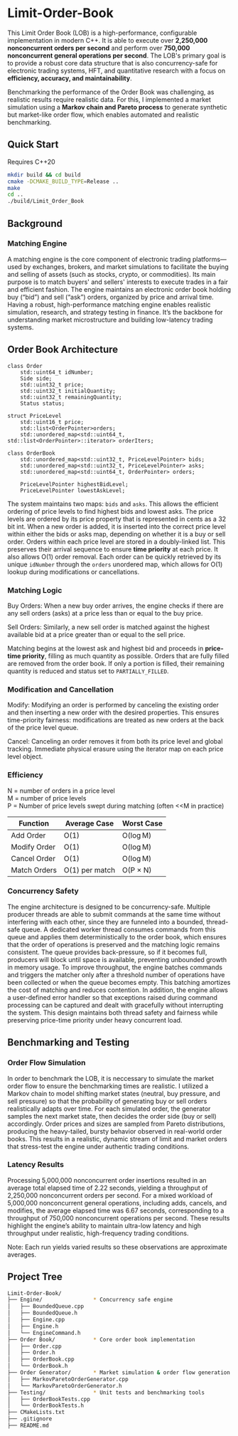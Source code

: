 # Limit-Order-Book
This Limit Order Book (LOB) is a high-performance, configurable implementation in modern C++. It is able to execute over **2,250,000 nonconcurrent orders per second** and perform over **750,000 nonconcurrent general operations per second**. The LOB's primary goal is to provide a robust core data structure that is also concurrency-safe for electronic trading systems, HFT, and quantitative research with a focus on **efficiency, accuracy, and maintainability**.

Benchmarking the performance of the Order Book was challenging, as realistic results require realistic data. For this, I implemented a market simulation using a **Markov chain and Pareto process** to generate synthetic but market-like order flow, which enables automated and realistic benchmarking.

## Quick Start
Requires C++20
```sh
mkdir build && cd build
cmake -DCMAKE_BUILD_TYPE=Release ..
make
cd ..
./build/Limit_Order_Book
```

## Background
### Matching Engine
A matching engine is the core component of electronic trading platforms—used by exchanges, brokers, and market simulations to facilitate the buying and selling of assets (such as stocks, crypto, or commodities). Its main purpose is to match buyers' and sellers' interests to execute trades in a fair and efficient fashion. The engine maintains an electronic order book holding buy (“bid”) and sell (“ask”) orders, organized by price and arrival time. Having a robust, high-performance matching engine enables realistic simulation, research, and strategy testing in finance. It’s the backbone for understanding market microstructure and building low-latency trading systems.

## Order Book Architecture
```
class Order
    std::uint64_t idNumber;
    Side side;
    std::uint32_t price;
    std::uint32_t initialQuantity;
    std::uint32_t remainingQuantity;
    Status status;

struct PriceLevel
    std::uint16_t price;
    std::list<OrderPointer>orders;
    std::unordered_map<std::uint64_t, std::list<OrderPointer>::iterator> orderIters;

class OrderBook
    std::unordered_map<std::uint32_t, PriceLevelPointer> bids;
    std::unordered_map<std::uint32_t, PriceLevelPointer> asks;
    std::unordered_map<std::uint64_t, OrderPointer> orders;

    PriceLevelPointer highestBidLevel;
    PriceLevelPointer lowestAskLevel;
```

The system maintains two maps: ```bids``` and ```asks```. This allows the efficient ordering of price levels to find highest bids and lowest asks. The price levels are ordered by its price property that is represented in cents as a 32 bit int. When a new order is added, it is inserted into the correct price level within either the bids or asks map, depending on whether it is a buy or sell order. Orders within each price level are stored in a doubly-linked list. This preserves their arrival sequence to ensure **time priority** at each price. It also allows O(1) order removal. Each order can be quickly retrieved by its unique ```idNumber``` through the ```orders``` unordered map, which allows for O(1) lookup during modifications or cancellations.

### Matching Logic
Buy Orders: When a new buy order arrives, the engine checks if there are any sell orders (asks) at a price less than or equal to the buy price.

Sell Orders: Similarly, a new sell order is matched against the highest available bid at a price greater than or equal to the sell price.

Matching begins at the lowest ask and highest bid and proceeds in **price-time priority**, filling as much quantity as possible. Orders that are fully filled are removed from the order book. If only a portion is filled, their remaining quantity is reduced and status set to ```PARTIALLY_FILLED```.

### Modification and Cancellation
Modify: Modifying an order is performed by canceling the existing order and then inserting a new order with the desired properties. This ensures time-priority fairness: modifications are treated as new orders at the back of the price level queue.

Cancel: Canceling an order removes it from both its price level and global tracking. Immediate physical erasure using the iterator map on each price level object.

### Efficiency
N = number of orders in a price level\
M = number of price levels\
P = Number of price levels swept during matching (often <<M in practice)

| Function         | Average Case        | Worst Case          |
|------------------|---------------------|---------------------|
| Add Order        | O(1)                | O(log M)            |
| Modify Order     | O(1)                | O(log M)            |
| Cancel Order     | O(1)                | O(log M)            |
| Match Orders     | O(1) per match      | O(P × N)            |

### Concurrency Safety
The engine architecture is designed to be concurrency-safe. Multiple producer threads are able to submit commands at the same time without interfering with each other, since they are funneled into a bounded, thread-safe queue. A dedicated worker thread consumes commands from this queue and applies them deterministically to the order book, which ensures that the order of operations is preserved and the matching logic remains consistent. The queue provides back-pressure, so if it becomes full, producers will block until space is available, preventing unbounded growth in memory usage. To improve throughput, the engine batches commands and triggers the matcher only after a threshold number of operations have been collected or when the queue becomes empty. This batching amortizes the cost of matching and reduces contention. In addition, the engine allows a user-defined error handler so that exceptions raised during command processing can be captured and dealt with gracefully without interrupting the system. This design maintains both thread safety and fairness while preserving price-time priority under heavy concurrent load.

## Benchmarking and Testing
### Order Flow Simulation
In order to benchmark the LOB, it is neccessary to simulate the market order flow to ensure the benchmarking times are realistic. I utilized a Markov chain to model shifting market states (neutral, buy pressure, and sell pressure) so that the probability of generating buy or sell orders realistically adapts over time. For each simulated order, the generator samples the next market state, then decides the order side (buy or sell) accordingly. Order prices and sizes are sampled from Pareto distributions, producing the heavy-tailed, bursty behavior observed in real-world order books. This results in a realistic, dynamic stream of limit and market orders that stress-test the engine under authentic trading conditions.

### Latency Results
Processing 5,000,000 nonconcurrent order insertions resulted in an average total elapsed time of 2.22 seconds, yielding a throughput of 2,250,000 nonconcurrent orders per second. For a mixed workload of 5,000,000 nonconcurrent general operations, including adds, cancels, and modifies, the average elapsed time was 6.67 seconds, corresponding to a throughput of 750,000 nonconcurrent operations per second. These results highlight the engine’s ability to maintain ultra-low latency and high throughput under realistic, high-frequency trading conditions.

Note: Each run yields varied results so these observations are approximate averages.

## Project Tree
```bash
Limit-Order-Book/
├── Engine/                * Concurrency safe engine
│   ├── BoundedQueue.cpp
│   ├── BoundedQueue.h
│   ├── Engine.cpp
│   ├── Engine.h
│   └── EngineCommand.h
├── Order Book/            * Core order book implementation
│   ├── Order.cpp
│   ├── Order.h
│   ├── OrderBook.cpp
│   └── OrderBook.h
├── Order Generator/       * Market simulation & order flow generation
│   ├── MarkovParetoOrderGenerator.cpp
│   └── MarkovParetoOrderGenerator.h
├── Testing/               * Unit tests and benchmarking tools
│   ├── OrderBookTests.cpp
│   └── OrderBookTests.h
├── CMakeLists.txt
├── .gitignore
├── README.md
```






